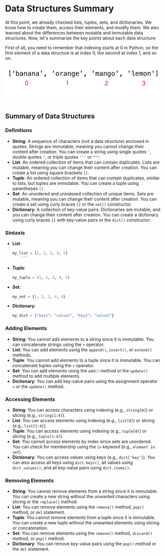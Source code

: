 # Data Structures Summary

At this point, we already checked lists, tuples, sets, and dictionaries. We know how to create them, access their elements, and modify them. We also learned about the differences between mutable and immutable data structures. Now, let's summarize the key points about each data structure:

First of all, you need to remember that indexing starts at 0 in Python, so the first element of a data structure is at index 0, the second at index 1, and so on.

![indexing](../assets/indexing.png)

## Summary of Data Structures

### Definitions

- **String**: A sequence of characters (not a data structure) enclosed in quotes. Strings are immutable, meaning you cannot change their content after creation. You can create a string using single quotes `'`, double quotes `"`, or triple quotes `'''` or `"""`.
- **List**: An ordered collection of items that can contain duplicates. Lists are mutable, meaning you can change their content after creation. You can create a list using square brackets `[]`.
- **Tuple**: An ordered collection of items that can contain duplicates, similar to lists, but tuples are immutable. You can create a tuple using parentheses `()`.
- **Set**: An unordered and unindexed collection of unique items. Sets are mutable, meaning you can change their content after creation. You can create a set using curly braces `{}` or the `set()` constructor.
- **Dictionary**: A collection of key-value pairs. Dictionaries are mutable, and you can change their content after creation. You can create a dictionary using curly braces `{}` with key-value pairs or the `dict()` constructor.

### Sintaxis

- **List**:
    ```python
    my_list = [1, 2, 3, 4, 5]
        ```
- **Tuple**:
    ```python
    my_tuple = (1, 2, 3, 4, 5)
    ```
- **Set**:
    ```python
    my_set = {1, 2, 3, 4, 5}
    ```
- **Dictionary**:
    ```python
    my_dict = {"key1": "value1", "key2": "value2"}
    ``` 
    
### Adding Elements

- **String**: You cannot add elements to a string since it is immutable. You can concatenate strings using the `+` operator.
- **List**: You can add elements using the `append()`, `insert()`, or `extend()` methods.
- **Tuple**: You cannot add elements to a tuple since it is immutable. You can concatenate tuples using the `+` operator.
- **Set**: You can add elements using the `add()` method or the `update()` method to add multiple elements. 
- **Dictionary**: You can add key-value pairs using the assignment operator `=` or the `update()` method.

### Accessing Elements
- **String**: You can access characters using indexing (e.g., `string[0]`) or slicing (e.g., `string[1:4]`).
- **List**: You can access elements using indexing (e.g., `list[0]`) or slicing (e.g., `list[1:4]`).
- **Tuple**: You can access elements using indexing (e.g., `tuple[0]`) or slicing (e.g., `tuple[1:4]`).
- **Set**: You cannot access elements by index since sets are unordered. You can check for membership using the `in` keyword    (e.g., `element in set`).
- **Dictionary**: You can access values using keys (e.g., `dict['key']`). You can also access all keys using `dict.keys()`, all values using `dict.values()`, and all key-value pairs using `dict.items()`.

### Removing Elements
- **String**: You cannot remove elements from a string since it is immutable. You can create a new string without the unwanted characters using slicing or the `replace()` method.
- **List**: You can remove elements using the `remove()` method, `pop()` method, or `del` statement.
- **Tuple**: You cannot remove elements from a tuple since it is immutable. You can create a new tuple without the unwanted elements using slicing or concatenation.
- **Set**: You can remove elements using the `remove()` method, `discard()` method, or `pop()` method.
- **Dictionary**: You can remove key-value pairs using the `pop()` method or the `del` statement.   